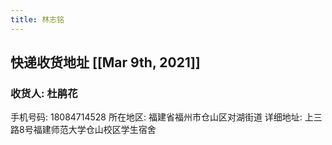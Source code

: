```yaml
---
title: 林志铭
---
```


## 快递收货地址 [[Mar 9th, 2021]]
### 收货人: 杜鹃花
手机号码: 18084714528
所在地区: 福建省福州市仓山区对湖街道
详细地址: 上三路8号福建师范大学仓山校区学生宿舍
##

